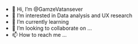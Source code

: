 - 👋 Hi, I’m @GamzeVatansever
- 👀 I’m interested in Data analysis and UX research
- 🌱 I’m currently learning 
- 💞️ I’m looking to collaborate on ...
- 📫 How to reach me ...

<!---
GamzeVatansever/GamzeVatansever is a ✨ special ✨ repository because its `README.md` (this file) appears on your GitHub profile.
You can click the Preview link to take a look at your changes.
--->
